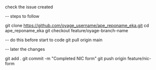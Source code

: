 check the issue created

-- steps to follow

git clone https://github.com/oyage_username/ape_reponame_eka.git
cd ape_reponame_eka
git checkout feature/oyage-branch-name

-- do this before start to code
git pull origin main



-- later the changes

git add .
git commit -m "Completed NIC form"
git push origin feature/nic-form
